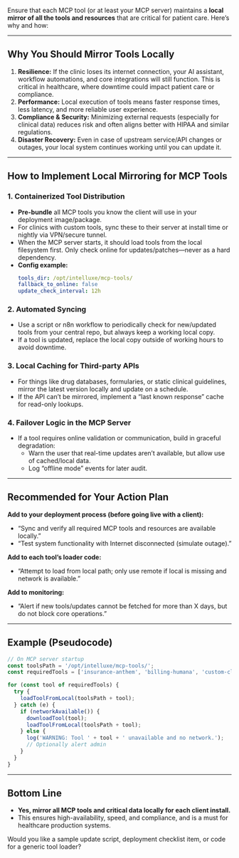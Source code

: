 Ensure that each MCP tool (or at least your MCP server) maintains a **local mirror of all the tools and resources** that are critical for patient care. Here’s why and how:

---

## Why You Should Mirror Tools Locally

1. **Resilience:** If the clinic loses its internet connection, your AI assistant, workflow automations, and core integrations will still function. This is critical in healthcare, where downtime could impact patient care or compliance.
2. **Performance:** Local execution of tools means faster response times, less latency, and more reliable user experience.
3. **Compliance & Security:** Minimizing external requests (especially for clinical data) reduces risk and often aligns better with HIPAA and similar regulations.
4. **Disaster Recovery:** Even in case of upstream service/API changes or outages, your local system continues working until you can update it.

---

## How to Implement Local Mirroring for MCP Tools

### 1. **Containerized Tool Distribution**
- **Pre-bundle** all MCP tools you know the client will use in your deployment image/package.
- For clinics with custom tools, sync these to their server at install time or nightly via VPN/secure tunnel.
- When the MCP server starts, it should load tools from the local filesystem first. Only check online for updates/patches—never as a hard dependency.
- **Config example:**
  ```yaml
  tools_dir: /opt/intelluxe/mcp-tools/
  fallback_to_online: false
  update_check_interval: 12h
  ```

### 2. **Automated Syncing**
- Use a script or n8n workflow to periodically check for new/updated tools from your central repo, but always keep a working local copy.
- If a tool is updated, replace the local copy outside of working hours to avoid downtime.

### 3. **Local Caching for Third-party APIs**
- For things like drug databases, formularies, or static clinical guidelines, mirror the latest version locally and update on a schedule.
- If the API can’t be mirrored, implement a “last known response” cache for read-only lookups.

### 4. **Failover Logic in the MCP Server**
- If a tool requires online validation or communication, build in graceful degradation:
  - Warn the user that real-time updates aren’t available, but allow use of cached/local data.
  - Log “offline mode” events for later audit.

---

## Recommended for Your Action Plan

**Add to your deployment process (before going live with a client):**
- “Sync and verify all required MCP tools and resources are available locally.”
- “Test system functionality with Internet disconnected (simulate outage).”

**Add to each tool’s loader code:**
- “Attempt to load from local path; only use remote if local is missing and network is available.”

**Add to monitoring:**
- “Alert if new tools/updates cannot be fetched for more than X days, but do not block core operations.”

---

## Example (Pseudocode)

```javascript
// On MCP server startup
const toolsPath = '/opt/intelluxe/mcp-tools/';
const requiredTools = ['insurance-anthem', 'billing-humana', 'custom-clinic-tool'];

for (const tool of requiredTools) {
  try {
    loadToolFromLocal(toolsPath + tool);
  } catch (e) {
    if (networkAvailable()) {
      downloadTool(tool);
      loadToolFromLocal(toolsPath + tool);
    } else {
      log('WARNING: Tool ' + tool + ' unavailable and no network.');
      // Optionally alert admin
    }
  }
}
```

---

## Bottom Line

- **Yes, mirror all MCP tools and critical data locally for each client install.**
- This ensures high-availability, speed, and compliance, and is a must for healthcare production systems.

Would you like a sample update script, deployment checklist item, or code for a generic tool loader?